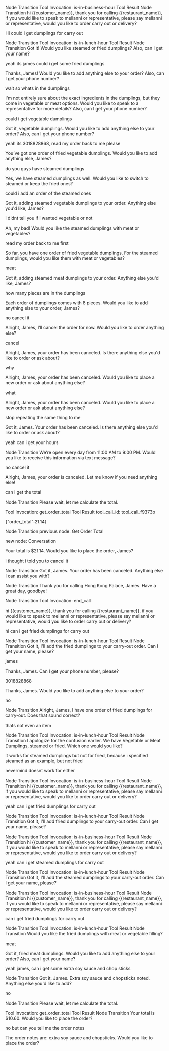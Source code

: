 Node Transition
Tool Invocation: is-in-business-hour
Tool Result
Node Transition
hi {{customer_name}}, thank you for calling {{restaurant_name}}, if you would like to speak to mellanni or representative, please say mellanni or representative, would you like to order carry out or delivery?


Hi could i get dumplings for carry out


Node Transition
Tool Invocation: is-in-lunch-hour
Tool Result
Node Transition
Got it! Would you like steamed or fried dumplings? Also, can I get your name?


yeah its james could i get some fried dumplings


Thanks, James! Would you like to add anything else to your order? Also, can I get your phone number?


wait so whats in the dumplings


I'm not entirely sure about the exact ingredients in the dumplings, but they come in vegetable or meat options. Would you like to speak to a representative for more details? Also, can I get your phone number?


could i get vegetable dumplings


Got it, vegetable dumplings. Would you like to add anything else to your order? Also, can I get your phone number?


yeah its 3018828868, read my order back to me please


You’ve got one order of fried vegetable dumplings. Would you like to add anything else, James?


do you guys have steamed dumplings


Yes, we have steamed dumplings as well. Would you like to switch to steamed or keep the fried ones?


could i add an order of the steamed ones


Got it, adding steamed vegetable dumplings to your order. Anything else you'd like, James?


i didnt tell you if i wanted vegetable or not


Ah, my bad! Would you like the steamed dumplings with meat or vegetables?


read my order back to me first


So far, you have one order of fried vegetable dumplings. For the steamed dumplings, would you like them with meat or vegetables?


meat


Got it, adding steamed meat dumplings to your order. Anything else you'd like, James?


how many pieces are in the dumplings


Each order of dumplings comes with 8 pieces. Would you like to add anything else to your order, James?


no cancel it


Alright, James, I’ll cancel the order for now. Would you like to order anything else?


cancel


Alright, James, your order has been canceled. Is there anything else you'd like to order or ask about?


why


Alright, James, your order has been canceled. Would you like to place a new order or ask about anything else?


what


Alright, James, your order has been canceled. Would you like to place a new order or ask about anything else?


stop repeating the same thing to me


Got it, James. Your order has been canceled. Is there anything else you'd like to order or ask about?


yeah can i get your hours


Node Transition
We’re open every day from 11:00 AM to 9:00 PM. Would you like to receive this information via text message?


no cancel it


Alright, James, your order is canceled. Let me know if you need anything else!


can i get the total


Node Transition
Please wait, let me calculate the total.


Tool Invocation: get_order_total
Tool Result
tool_call_id: tool_call_f9373b

{"order_total":21.14}

Node Transition
previous node: Get Order Total

new node: Conversation

Your total is $21.14. Would you like to place the order, James?


i thought i told you to cancel it


Node Transition
Got it, James. Your order has been canceled. Anything else I can assist you with?


Node Transition
Thank you for calling Hong Kong Palace, James. Have a great day, goodbye!


Node Transition
Tool Invocation: end_call



















hi {{customer_name}}, thank you for calling {{restaurant_name}}, if you would like to speak to mellanni or representative, please say mellanni or representative, would you like to order carry out or delivery?


hi can i get fried dumplings for carry out


Node Transition
Tool Invocation: is-in-lunch-hour
Tool Result
Node Transition
Got it, I'll add the fried dumplings to your carry-out order. Can I get your name, please?


james


Thanks, James. Can I get your phone number, please?


3018828868


Thanks, James. Would you like to add anything else to your order?


no


Node Transition
Alright, James, I have one order of fried dumplings for carry-out. Does that sound correct?


thats not even an item


Node Transition
Tool Invocation: is-in-lunch-hour
Tool Result
Node Transition
I apologize for the confusion earlier. We have Vegetable or Meat Dumplings, steamed or fried. Which one would you like?




it works for steamed dumplings but not for fried, because i specified steamed as an example, but not fried

nevermind doesnt work for either







Node Transition
Tool Invocation: is-in-business-hour
Tool Result
Node Transition
hi {{customer_name}}, thank you for calling {{restaurant_name}}, if you would like to speak to mellanni or representative, please say mellanni or representative, would you like to order carry out or delivery?


yeah can i get fried dumplings for carry out


Node Transition
Tool Invocation: is-in-lunch-hour
Tool Result
Node Transition
Got it, I'll add fried dumplings to your carry-out order. Can I get your name, please?






Node Transition
Tool Invocation: is-in-business-hour
Tool Result
Node Transition
hi {{customer_name}}, thank you for calling {{restaurant_name}}, if you would like to speak to mellanni or representative, please say mellanni or representative, would you like to order carry out or delivery?


yeah can i get steamed dumplings for carry out


Node Transition
Tool Invocation: is-in-lunch-hour
Tool Result
Node Transition
Got it, I'll add the steamed dumplings to your carry-out order. Can I get your name, please?








Node Transition
Tool Invocation: is-in-business-hour
Tool Result
Node Transition
hi {{customer_name}}, thank you for calling {{restaurant_name}}, if you would like to speak to mellanni or representative, please say mellanni or representative, would you like to order carry out or delivery?


can i get fried dumplings for carry out


Node Transition
Tool Invocation: is-in-lunch-hour
Tool Result
Node Transition
Would you like the fried dumplings with meat or vegetable filling?


meat


Got it, fried meat dumplings. Would you like to add anything else to your order? Also, can I get your name?


yeah james, can i get some extra soy sauce and chop sticks


Node Transition
Got it, James. Extra soy sauce and chopsticks noted. Anything else you'd like to add?


no


Node Transition
Please wait, let me calculate the total.


Tool Invocation: get_order_total
Tool Result
Node Transition
Your total is $10.60. Would you like to place the order?


no but can you tell me the order notes


The order notes are: extra soy sauce and chopsticks. Would you like to place the order?